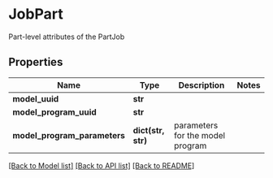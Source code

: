 # JobPart

Part-level attributes of the PartJob
## Properties
Name | Type | Description | Notes
------------ | ------------- | ------------- | -------------
**model_uuid** | **str** |  | 
**model_program_uuid** | **str** |  | 
**model_program_parameters** | **dict(str, str)** | parameters for the model program | 

[[Back to Model list]](../README.md#documentation-for-models) [[Back to API list]](../README.md#documentation-for-api-endpoints) [[Back to README]](../README.md)



